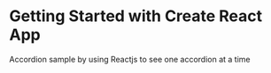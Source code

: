 # Getting Started with Create React App

Accordion sample by using Reactjs to see one accordion at a time

